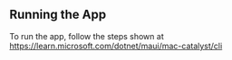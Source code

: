 ## Running the App

To run the app, follow the steps shown at https://learn.microsoft.com/dotnet/maui/mac-catalyst/cli